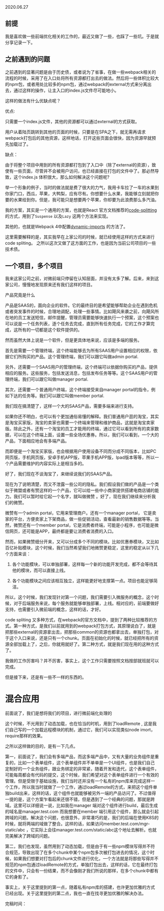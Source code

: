 2020.06.27

## 前提


我是喜欢做一些前端优化相关的工作的，最近又做了一些，也踩了一些坑。于是就分享记录一下。

## 之前遇到的问题

之前遇到的显著问题是由于历史债，或者说为了省事，在做一些webpack相关的流程的时候，采用了在入口处将所有资源都打出去的做法。然后将一些体积比较大的npm包，或者用处比较多的npm包，通过webpack的external方式来分离出去，通过这样的操作，让主入口的index.js文件尽可能地小。

这样的做法有什么优缺点呢？

优点:

只需要一个index.js文件，其他的资源都可以通过external的方式获取。

用户从着陆页跳转到其他的页面的时候，只要是在SPA之下，就无需再请求webpack打包后的其他资源，这样地话，打开这些页面会很快，因为资源早就预先加载过了。

缺点：

由于将整个项目中用到的所有资源都打包到了入口中（除了external的资源），致使有一些页面，尽管并不会被用户访问，也已经直接在打包的文件中了。那必然导致，这个index.js 体积很大，那么如何解决这个问题呢?




举一个形象的例子，当时的做法就是费了很大的力气，我用卡车拉了一车的水果到你家门口，西瓜，苹果，大鸭梨，应有尽有。你想要什么水果，我能够立刻就把你要的水果给到你。但是，我可能只是想要两个苹果，你却要为此浪费那么多汽油。



我的方案，其实是一个通用的方案，也就是React 官方文档推荐的[code-splitting](https://zh-hans.reactjs.org/docs/code-splitting.html) 的方式，用到了`Suspense` 以及`Lazy` 这两个方法来实现。

其他的，也就是Webpack 4中配置[dynamic-imports](https://webpack.js.org/guides/code-splitting/#dynamic-imports) 的方法了。

这里需要解释的是，其实我早在上家公司的时候，就已经使用这样的方式来进行code spliting。 之所以这次又做了这方面的工作，也是因为当前公司项目的一些技术债。

## 一个项目，多个项目

我来这家公司之前，对微前端只停留在认知层面，并没有太多了解。后来，来到这家公司，慢慢地发现原来还有我们这样的项目。

产品究竟是什么


产品是SAAS的，面向企业的软件。它的最终目的是希望能够帮助企业在遇到危机或者突发事件的时候，合理地调配，处理一些事情。比如飓风来袭之前，向飓风所在地的员工发送短信，邮件提醒，管理员需要能够快速执行一个预案，这个预案也可以说是一个任务列表，逐个任务去完成，直到所有任务完成，它的工作才算完成，这所有的一切都是这个软件提供的。


然而虽然大体上说是一个软件，但是更具体地来说，应该是多端的服务。

首先是需要一个管理终端，这个终端能够去为所有SAAS用户设置相应的权限，依据它们所购买的产品。这个管理终端，我们可以跟它叫做admin portal.

另外，还需要一个SAAS用户的管理终端，这个终端可以依据你购买的产品，提供相应的服务。这些服务，包括发送消息，包括发布任务等等。这个SAAS用户的管理终端，我们可以跟它叫做manager portal.

其次，还需要一个普通用户终端，这个终端接受来自manager portal的指令，例如下达的任务等。我们可以跟它叫做member portal.


我们现在搞清楚了，这样一个大的SAAS产品，需要多端来进行支持。

如果你还不明白，也可以有个更加通俗易懂的解释。我们普通用户逛的淘宝，其实是淘宝买家版，淘宝的卖家也需要一个终端来管理和维护商品，这就是淘宝卖家版。除此之外，还有一个淘宝的员工才能用的终端，通过它可以看到所有的卖家数据，可以在这个终端上面，设置一些全场优惠券。所以，我们可以看到，一个大的产品，下面相应地会有多端产品。

而即便是一个淘宝买家版，也会根据用户使用设备不同而分成不同版本，比如PC网页版，手机网页版，安卓手机APP版，苹果手机APP版，Ipad版本等等，所以一个产品需要维护的内容实际上是相当多的。

好了，我们现在不谈淘宝了，来继续说我们的SAAS产品。

现在为了说明清楚，而又不泄露一些公司的隐私。我们假设我们做的产品是一个类似于微盟或者有赞这样的一个产品，它可以给一些中小商家提供搭建电商店铺的能力。我们可以暂时给它起一个名字，就叫做微赞 。好了，现在我们继续来分析我们的微赞。

微赞有一个admin portal，它用来管理商户。还有一个manager portal， 它是卖家的平台，方便卖家上下架商品，做一些促销活动，查看最新的销售数据等等。当然，微赞还有一个member portal，它是消费者终端，可能是小程序，也可能是微信网页，还可能是APP，最终都是要让消费者消费的入口。

然而，如果微赞细分开来，又可以分成多个不同的模块。比如优惠券模块，又比如百亿补贴模块，这个时候，我们当然希望我们地微赞更稳定，这里的稳定从以下几个方面来谈：

1. 各个功能模块，可以单独部署，这样每一个新的功能开发完成，都不会等待其他的模块，而可以直接上线。

2. 各个功能模块之间应该相互独立，这样能更好地支撑第一点。项目也能足够简洁。



所以，这个时候，我们发现针对第一个问题，我们需要引入微服务的概念，这个时候，对于后端服务来说，每个服务就能够单独部署，上线。相对应的，前端要做好支持，也需要引入微前端的概念，这样的话，才好。



code spliting 又多种方式，在webpack的官方文档中，提到了两种比较推荐的方式。第一种方式，是我们以前就用到的webpack打包方式，其原理说白了，就是把那些external的资源拿出去，把那些common的资源也都拿出去，单独打包，对于这个入口来说，还是只有一个chunk。页面在初始化的时候，就已经把所有的资源全部加载上了，之后，你就用就好了。第二种方式，就是我们现在用的这种方式了。

我做的工作厉害吗？并不厉害，事实上，这个工作只需要按照文档按部就班就可以完成。

但是接下来，还是有一些不一样的东西的。

# 混合应用

前面说了，我们是想将我们的项目，进行微前端化处理的

这个时候，不光用到了动态加载，也在恰当的时机，用到了loadRemote , 这是我们自己写的一个加载远程模块的机制，通过它，我们可以实现类似node imort， require那样的效果。

之所以这样做的目的，是有一下几点。

第一，前面说了，我们会有多端产品，而这多端产品中，又有大量的业务组件是重复的，比如一个表单组件，这个表单组件并不单单是一个UI组件，也是我们自己定制好的一个业务组件，跟业务绑定的非常紧，随着开发和迭代，这个表单组件，可能每周都会有代码的提交，这个时候，我们希望对这个表单组件进行一个有效的管理。但是受限于基础设施，我们当时还并没有一个私有的npm库来完成这样一个工作，所以我当时就做了一个工作，通过loadRemote的方式，来把这个组件单独build出来，这样的话，这个组件也就能够被另外一端的产品访问了。不过值得一提的是，这个方案乍看起来还很不错，但是遇到了一个经典的问题，那就是跨域。这里可以详细说一说，比如我在manager 端对这个组件进行build，最后生成的域名是manager.test.com 而我想要在member 端引用这个组件，那么就会引起跨域的问题。解决这个问题，也很意外，非常凑巧的是，我们的后端在使用K8S的时候，就将两端的域做了整合。这样的话，如果访问member.test.com/mgr-static/abc  ，它实际上会往manager.test.com/static/abc这个地址去解析。也就完美解决了跨域的问题。

第二，我们也发现，虽然用到了动态加载，但是由于有一些npm模块写得并不符合规范，导致出现了在多个chunk中某个npm包多次被打包进去的情况，这个时候，如果我们想要对打包后的chunk文件进行优化，一个方法就是将那些写得并不规范的npm包通过loadRemote的方式，单独打包出去，这样的话，它在最终打包的文件中，只会有一份结果，而不会像刚才我们所说的那样，在多个chunk中都有它的身影了。

事实上，关于这里提到的第一点，随着私有npm库的搭建，也许更加优雅的方式已经出现。关于这里提到的第二点，我也一直在找寻更加优雅的解决办法。





完稿时间： 